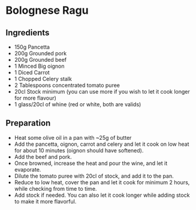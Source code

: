 # Bolognese Ragu

## Ingredients 

- 150g Pancetta
- 200g Grounded pork
- 200g Grounded beef
- 1 Minced Big oignon
- 1 Diced Carrot
- 1 Chopped Celery stalk
- 2 Tablespoons concentrated tomato puree
- 20cl Stock minimum (you can use more if you wish to let it cook longer for more flavour)
- 1 glass/20cl of whine (red or white, both are valids)

## Preparation

- Heat some olive oil in a pan with ~25g of butter
- Add the pancetta, oignon, carrot and celery and let it cook on low heat for about 10 minutes (oignon should have softened).
- Add the beef and pork.
- Once browned, increase the heat and pour the wine, and let it evaporate.
- Dilute the tomato puree with 20cl of stock, and add it to the pan.
- Reduce to low heat, cover the pan and let it cook for minimum 2 hours, while checking from time to time.
- Add stock if needed. You can also let it cook longer while adding stock to make it more flavorful.
